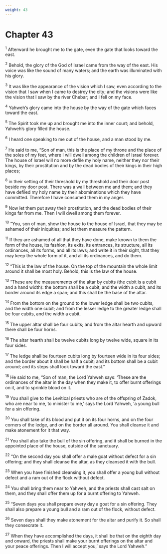 ```yaml
---
weight: 43
---
```


# Chapter 43

<sup>1</sup> Afterward he brought me to the gate, even the gate that looks toward the east. 

<sup>2</sup> Behold, the glory of the God of Israel came from the way of the east. His voice was like the sound of many waters; and the earth was illuminated with his glory. 

<sup>3</sup> It was like the appearance of the vision which I saw, even according to the vision that I saw when I came to destroy the city; and the visions were like the vision that I saw by the river Chebar; and I fell on my face. 

<sup>4</sup> Yahweh’s glory came into the house by the way of the gate which faces toward the east. 

<sup>5</sup> The Spirit took me up and brought me into the inner court; and behold, Yahweh’s glory filled the house. 

<sup>6</sup> I heard one speaking to me out of the house, and a man stood by me. 

<sup>7</sup> He said to me, “Son of man, this is the place of my throne and the place of the soles of my feet, where I will dwell among the children of Israel forever. The house of Israel will no more defile my holy name, neither they nor their kings, by their prostitution and by the dead bodies of their kings in their high places; 

<sup>8</sup> in their setting of their threshold by my threshold and their door post beside my door post. There was a wall between me and them; and they have defiled my holy name by their abominations which they have committed. Therefore I have consumed them in my anger. 

<sup>9</sup> Now let them put away their prostitution, and the dead bodies of their kings far from me. Then I will dwell among them forever. 

<sup>10</sup> “You, son of man, show the house to the house of Israel, that they may be ashamed of their iniquities; and let them measure the pattern. 

<sup>11</sup> If they are ashamed of all that they have done, make known to them the form of the house, its fashion, its exits, its entrances, its structure, all its ordinances, all its forms, and all its laws; and write it in their sight, that they may keep the whole form of it, and all its ordinances, and do them. 

<sup>12</sup> “This is the law of the house. On the top of the mountain the whole limit around it shall be most holy. Behold, this is the law of the house. 

<sup>13</sup> “These are the measurements of the altar by cubits (the cubit is a cubit and a hand width): the bottom shall be a cubit, and the width a cubit, and its border around its edge a span; and this shall be the base of the altar. 

<sup>14</sup> From the bottom on the ground to the lower ledge shall be two cubits, and the width one cubit; and from the lesser ledge to the greater ledge shall be four cubits, and the width a cubit. 

<sup>15</sup> The upper altar shall be four cubits; and from the altar hearth and upward there shall be four horns. 

<sup>16</sup> The altar hearth shall be twelve cubits long by twelve wide, square in its four sides. 

<sup>17</sup> The ledge shall be fourteen cubits long by fourteen wide in its four sides; and the border about it shall be half a cubit; and its bottom shall be a cubit around; and its steps shall look toward the east.” 

<sup>18</sup> He said to me, “Son of man, the Lord Yahweh says: ‘These are the ordinances of the altar in the day when they make it, to offer burnt offerings on it, and to sprinkle blood on it. 

<sup>19</sup> You shall give to the Levitical priests who are of the offspring of Zadok, who are near to me, to minister to me,’ says the Lord Yahweh, ‘a young bull for a sin offering. 

<sup>20</sup> You shall take of its blood and put it on its four horns, and on the four corners of the ledge, and on the border all around. You shall cleanse it and make atonement for it that way. 

<sup>21</sup> You shall also take the bull of the sin offering, and it shall be burned in the appointed place of the house, outside of the sanctuary. 

<sup>22</sup> “On the second day you shall offer a male goat without defect for a sin offering; and they shall cleanse the altar, as they cleansed it with the bull. 

<sup>23</sup> When you have finished cleansing it, you shall offer a young bull without defect and a ram out of the flock without defect. 

<sup>24</sup> You shall bring them near to Yahweh, and the priests shall cast salt on them, and they shall offer them up for a burnt offering to Yahweh. 

<sup>25</sup> “Seven days you shall prepare every day a goat for a sin offering. They shall also prepare a young bull and a ram out of the flock, without defect. 

<sup>26</sup> Seven days shall they make atonement for the altar and purify it. So shall they consecrate it. 

<sup>27</sup> When they have accomplished the days, it shall be that on the eighth day and onward, the priests shall make your burnt offerings on the altar and your peace offerings. Then I will accept you,’ says the Lord Yahweh.” 


